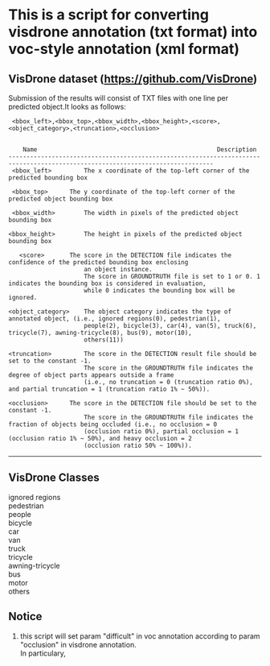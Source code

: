 # This is a script for converting visdrone annotation (txt format) into voc-style annotation (xml format)

## VisDrone dataset (https://github.com/VisDrone)
Submission of the results will consist of TXT files with one line per predicted object.It looks as follows:

     <bbox_left>,<bbox_top>,<bbox_width>,<bbox_height>,<score>,<object_category>,<truncation>,<occlusion>


        Name                                                  Description
    -------------------------------------------------------------------------------------------------------------------------------     
     <bbox_left>	     The x coordinate of the top-left corner of the predicted bounding box
  
     <bbox_top>	     The y coordinate of the top-left corner of the predicted object bounding box
  
     <bbox_width>	     The width in pixels of the predicted object bounding box
 
    <bbox_height>	     The height in pixels of the predicted object bounding box
 
       <score>	     The score in the DETECTION file indicates the confidence of the predicted bounding box enclosing 
                         an object instance.
                         The score in GROUNDTRUTH file is set to 1 or 0. 1 indicates the bounding box is considered in evaluation, 
                         while 0 indicates the bounding box will be ignored.
                          
    <object_category>    The object category indicates the type of annotated object, (i.e., ignored regions(0), pedestrian(1), 
                         people(2), bicycle(3), car(4), van(5), truck(6), tricycle(7), awning-tricycle(8), bus(9), motor(10), 
                         others(11))
                          
    <truncation>	     The score in the DETECTION result file should be set to the constant -1.
                         The score in the GROUNDTRUTH file indicates the degree of object parts appears outside a frame 
                         (i.e., no truncation = 0 (truncation ratio 0%), and partial truncation = 1 (truncation ratio 1% ~ 50%)).
                          
    <occlusion>	     The score in the DETECTION file should be set to the constant -1.
                         The score in the GROUNDTRUTH file indicates the fraction of objects being occluded (i.e., no occlusion = 0 
                         (occlusion ratio 0%), partial occlusion = 1 (occlusion ratio 1% ~ 50%), and heavy occlusion = 2 
                         (occlusion ratio 50% ~ 100%)).
   ------------------------------------------------------------------------------------------------------------------------------

## VisDrone Classes
   ignored regions   
   pedestrian   
   people   
   bicycle   
   car   
   van   
   truck   
   tricycle   
   awning-tricycle   
   bus   
   motor   
   others   

## Notice
1. this script will set param "difficult" in voc annotation according to param "occlusion" in visdrone annotation.  
   In particulary,  

